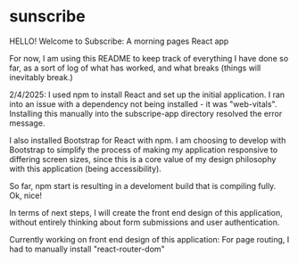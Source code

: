 # sunscribe
HELLO! Welcome to Subscribe: A morning pages React app

For now, I am using this README to keep track of everything I have done so far, as a sort of log of what has worked, and what breaks (things will inevitably break.)

2/4/2025:
I used npm to install React and set up the initial application. I ran into an issue with a dependency not being installed - it was "web-vitals". Installing this manually into the subscripe-app directory resolved the error message.

I also installed Bootstrap for React with npm. I am choosing to develop with Bootstrap to simplify the process of making my application responsive to differing screen sizes, since this is a core value of my design philosophy with this application (being accessibility).

So far, npm start is resulting in a develoment build that is compiling fully. Ok, nice!

In terms of next steps, I will create the front end design of this application, without entirely thinking about form submissions and user authentication.

Currently working on front end design of this application:
For page routing, I had to manually install "react-router-dom"